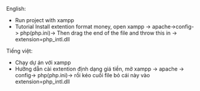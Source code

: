 English:
- Run project with xampp
- Tutorial Install extention format money, open xampp -> apache->config-> php(php.ini)-> Then drag the end of the file and throw this in -> extension=php_intl.dll  

Tiếng việt:
- Chạy dự án với xampp
- Hưỡng dẫn cài extention định dạng giá tiền, mở xampp -> apache -> config-> php(php.ini)-> rồi kéo cuối file bỏ cái này vào extension=php_intl.dll
